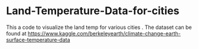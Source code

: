 # Land-Temperature-Data-for-cities
This a code to visualize the land temp for various cities . The dataset can be found at 
https://www.kaggle.com/berkeleyearth/climate-change-earth-surface-temperature-data
